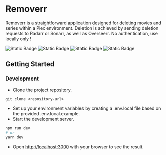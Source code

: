 # Removerr

Removerr is a straightforward application designed for deleting movies and series within a Plex environment. Deletion is achieved by sending deletion requests to Radarr or Sonarr, as well as Overseerr. No authentication, use locally only !

![Static Badge](https://img.shields.io/badge/NextJS-14.1.3-black)
![Static Badge](https://img.shields.io/badge/React-18-lightblue)
![Static Badge](https://img.shields.io/badge/TailwindCSS-3.3.0-blue)
![Static Badge](https://img.shields.io/badge/ShadcnUI-0.8.0-black)

## Getting Started

### Development

- Clone the project repository.

```
git clone <repository-url>
```

- Set up your environment variables by creating a .env.local file based on the provided .env.local.example.
- Start the development server.

```bash
npm run dev
# or
yarn dev
```

- Open [http://localhost:3000](http://localhost:3000) with your browser to see the result.
